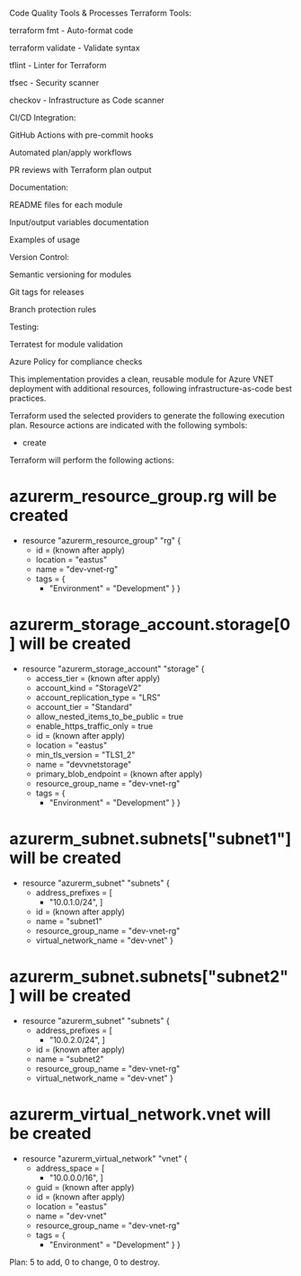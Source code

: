 Code Quality Tools & Processes
Terraform Tools:

terraform fmt - Auto-format code

terraform validate - Validate syntax

tflint - Linter for Terraform

tfsec - Security scanner

checkov - Infrastructure as Code scanner

CI/CD Integration:

GitHub Actions with pre-commit hooks

Automated plan/apply workflows

PR reviews with Terraform plan output

Documentation:

README files for each module

Input/output variables documentation

Examples of usage

Version Control:

Semantic versioning for modules

Git tags for releases

Branch protection rules

Testing:

Terratest for module validation

Azure Policy for compliance checks

This implementation provides a clean, reusable module for Azure VNET deployment with additional resources, following infrastructure-as-code best practices.





Terraform used the selected providers to generate the following execution plan. Resource actions are indicated with the following symbols:
  + create

Terraform will perform the following actions:

  # azurerm_resource_group.rg will be created
  + resource "azurerm_resource_group" "rg" {
      + id       = (known after apply)
      + location = "eastus"
      + name     = "dev-vnet-rg"
      + tags     = {
          + "Environment" = "Development"
        }
    }

  # azurerm_storage_account.storage[0] will be created
  + resource "azurerm_storage_account" "storage" {
      + access_tier                      = (known after apply)
      + account_kind                     = "StorageV2"
      + account_replication_type         = "LRS"
      + account_tier                     = "Standard"
      + allow_nested_items_to_be_public  = true
      + enable_https_traffic_only        = true
      + id                               = (known after apply)
      + location                         = "eastus"
      + min_tls_version                  = "TLS1_2"
      + name                             = "devvnetstorage"
      + primary_blob_endpoint            = (known after apply)
      + resource_group_name              = "dev-vnet-rg"
      + tags                             = {
          + "Environment" = "Development"
        }
    }

  # azurerm_subnet.subnets["subnet1"] will be created
  + resource "azurerm_subnet" "subnets" {
      + address_prefixes                               = [
          + "10.0.1.0/24",
        ]
      + id                                            = (known after apply)
      + name                                          = "subnet1"
      + resource_group_name                           = "dev-vnet-rg"
      + virtual_network_name                         = "dev-vnet"
    }

  # azurerm_subnet.subnets["subnet2"] will be created
  + resource "azurerm_subnet" "subnets" {
      + address_prefixes                               = [
          + "10.0.2.0/24",
        ]
      + id                                            = (known after apply)
      + name                                          = "subnet2"
      + resource_group_name                           = "dev-vnet-rg"
      + virtual_network_name                         = "dev-vnet"
    }

  # azurerm_virtual_network.vnet will be created
  + resource "azurerm_virtual_network" "vnet" {
      + address_space       = [
          + "10.0.0.0/16",
        ]
      + guid               = (known after apply)
      + id                 = (known after apply)
      + location           = "eastus"
      + name               = "dev-vnet"
      + resource_group_name = "dev-vnet-rg"
      + tags               = {
          + "Environment" = "Development"
        }
    }

Plan: 5 to add, 0 to change, 0 to destroy.